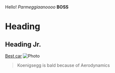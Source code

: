 Hello!
*Parmeggiaanoooo*
**BOSS**
# Heading
## Heading Jr.
[Best car](https://www.koenigsegg.com/home)
![Photo](https://gear.koenigsegg.com/wp-content/uploads/2022/11/Gemera-Small-e1668507289367.png)
> Koenigsegg is bald because of Aerodynamics
